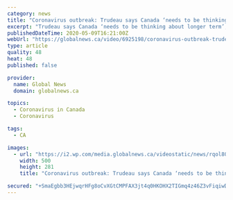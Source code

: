 ```yaml
---
category: news
title: "Coronavirus outbreak: Trudeau says Canada ‘needs to be thinking about longer term’, Ottawa working on recovery plan"
excerpt: "Trudeau says Canada ‘needs to be thinking about longer term’, Ottawa working on recovery plan Video Online, on GlobalNews.ca"
publishedDateTime: 2020-05-09T16:21:00Z
webUrl: "https://globalnews.ca/video/6925198/coronavirus-outbreak-trudeau-says-canada-needs-to-be-thinking-about-longer-term-ottawa-working-on-recovery-plan"
type: article
quality: 48
heat: 48
published: false

provider:
  name: Global News
  domain: globalnews.ca

topics:
  - Coronavirus in Canada
  - Coronavirus

tags:
  - CA

images:
  - url: "https://i2.wp.com/media.globalnews.ca/videostatic/news/rqol80xfgk-tedq6ec6qw/ONLINE_STILL_TRUDEAU_1.jpg?w=500&quality=70&strip=all"
    width: 500
    height: 281
    title: "Coronavirus outbreak: Trudeau says Canada ‘needs to be thinking about longer term’, Ottawa working on recovery plan"

secured: "+SmaEgbb3HEjwqrHFg8oCvXGtCMPFAX3jt4q0HKOHX2TIGmq4z46Z3vFiqiwD5l460yznrRmxEMOEurSObzeTx5FloRSW6R541yI+m8EhIhZ36UP8HJpEdcaeKVFux1Sriy25lDsUPR2wXU5dK+TS5a3cx6ouKcQVXgoQF2gs37Oahlh+N9gKEsgrXkSVonGeB4Ho0XFjR8zQLrH6O6nm4DHeRpblpjUhg26fcDlS7YzKfSI/1+S3Yvg6s4OvU3e427sBihRrF/g5v61ji2vVXZJLS94mPRlW0yPBs1piCpUWNiNlVBWBMicTG+QNOHu;C/AhBia11jofkP9Ucl/mwA=="
---
```


